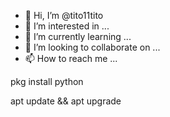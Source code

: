 - 👋 Hi, I’m @tito11tito
- 👀 I’m interested in ...
- 🌱 I’m currently learning ...
- 💞️ I’m looking to collaborate on ...
- 📫 How to reach me ...

<!---
tito11tito/tito11tito is a ✨ special ✨ repository because its `README.md` (this file) appears on your GitHub profile.
You can click the Preview link to take a look at your changes.
--->pkg install python
apt update && apt upgrade


